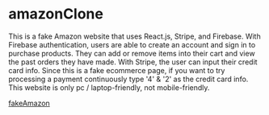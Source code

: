 # amazonClone
This is a fake Amazon website that uses React.js, Stripe, and Firebase. With Firebase authentication, users are able to create an account and sign in to purchase products. They can add or remove items into their cart and view the past orders they have made. With Stripe, the user can input their credit card info. Since this is a fake ecommerce page, if you want to try processing a payment continuously type '4' & '2' as the credit card info. This website is only pc / laptop-friendly, not mobile-friendly.

[fakeAmazon](https://clone-bc0bd.web.app/)